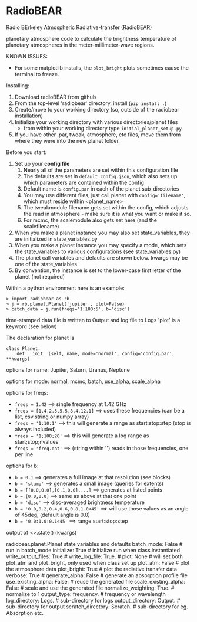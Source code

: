 RadioBEAR
========

Radio BErkeley Atmospheric Radiative-transfer (RadioBEAR)

planetary atmosphere code to calculate the brightness temperature of planetary
atmospheres in the meter-millimeter-wave regions.

KNOWN ISSUES:
- For some matplotlib installs, the `plot_bright` plots sometimes cause the terminal to freeze.  

Installing:
1. Download radioBEAR from github
2. From the top-level 'radiobear' directory, install (`pip install .`)
3. Create/move to your working directory (so, outside of the radiobear installation)
4. Initialize your working directory with various directories/planet files
      - from within your working directory type `initial_planet_setup.py`
5. If you have other .par, tweak, atmosphere, etc files, move them from where they were into the new planet folder.


Before you start:
1. Set up your **config file**
    1. Nearly all of the parameters are set within this configuration file
    2. The defaults are set in `default_config.json`, which also sets up which parameters are contained within the config
    3. Default name is `config.par` in each of the planet sub-directories
    4. You may use different files, just call planet with `config='filename'`, which must reside within <planet_name>
    5. The tweakmodule filename gets set within the config, which adjusts the read in atmosphere - make sure it is what you want or make it so.
    6. For mcmc, the scalemodule also gets set here (and the scalefilename)
2. When you make a planet instance you may also set state_variables, they are initialized in state_variables.py
3. When you make a planet instance you may specify a mode, which sets the state_variables to various configurations (see state_variables.py)
4. The planet call variables and defaults are shown below.  kwargs may be one of the state_variables
5. By convention, the instance is set to the lower-case first letter of the planet (not required)


Within a python environment here is an example:
```
> import radiobear as rb
> j = rb.planet.Planet('jupiter', plot=False)
> catch_data = j.run(freqs='1:100:5', b='disc')
```
time-stamped data file is written to Output and log file to Logs
'plot' is a keyword (see below)

The declaration for planet is
```
class Planet:
    def __init__(self, name, mode='normal', config='config.par', **kwargs)
```

options for name:  Jupiter, Saturn, Uranus, Neptune

options for mode:  normal, mcmc, batch, use_alpha, scale_alpha

options for freqs:
* `freqs = 1.42`    ==> single frequency at 1.42 GHz
* `freqs = [1.4,2.5,5.5,8.4,12.1]`  ==> uses these frequencies (can be a list, csv string or numpy array)
* `freqs = '1:10:1'` ==> this will generate a range as start:stop:step (stop is always included)
* `freqs = '1;100;20'` ==> this will generate a log range as start;stop;nvalues
* `freqs = 'freq.dat'`   ==> (string within '') reads in those frequencies, one per line


options for b:
* `b = 0.1`  ==> generates a full image at that resolution (see blocks)
* `b = 'stamp'` ==> generates a small image (queries for extents)
* `b = [[0.0,0.0],[0.1,0.0],...]`  ==> generates at listed points
* `b = [0.0,0.0]` ==> same as above at that one point
* `b = 'disc'` ==> disc-averaged brightness temperature
* `b = '0.0,0.2,0.4,0.6,0.8,1.0<45'` ==> will use those values as an angle of 45deg, (default angle is 0.0)
* `b = '0.0:1.0:0.1<45'` ==> range start:stop:step<angle                                                  >

output of <>.state() (kwargs)

radiobear.planet.Planet state variables and defaults
	batch_mode:  False           # run in batch_mode
	initialize:  True            # initialize run when class instantiated
	write_output_files:  True    #
	write_log_file:  True.       #
	plot:  None                  # will set both plot_atm and plot_bright, only used when class set up
	plot_atm:  False             # plot the atmosphere data
	plot_bright:  True           # plot the radiative transfer data
	verbose:  True               #
	generate_alpha:  False       # generate an absorption profile file
	use_existing_alpha:  False.  # reuse the generated file
	scale_existing_alpha:  False # scale and use the generated file
	normalize_weighting:  True.  # normalize to 1
	output_type:  frequency.     # frequency or wavelength
	log_directory:  Logs.        # sub-directory for logs
	output_directory:  Output.   # sub-directory for output
	scratch_directory:  Scratch. # sub-directory for eg. Absorption etc.
